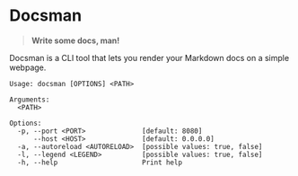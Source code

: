 # Docsman

> __Write some docs, man!__

Docsman is a CLI tool that lets you render your Markdown docs on a simple webpage.

```
Usage: docsman [OPTIONS] <PATH>

Arguments:
  <PATH>  

Options:
  -p, --port <PORT>              [default: 8080]
      --host <HOST>              [default: 0.0.0.0]
  -a, --autoreload <AUTORELOAD>  [possible values: true, false]
  -l, --legend <LEGEND>          [possible values: true, false]
  -h, --help                     Print help
```